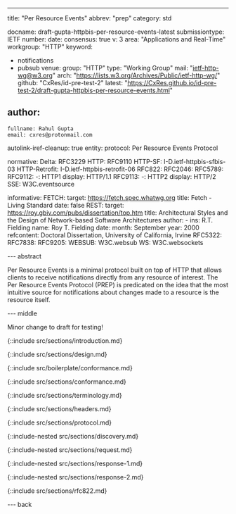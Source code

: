 ---
title: "Per Resource Events"
abbrev: "prep"
category: std

docname: draft-gupta-httpbis-per-resource-events-latest
submissiontype: IETF
number:
date:
consensus: true
v: 3
area: "Applications and Real-Time"
workgroup: "HTTP"
keyword:
  - notifications
  - pubsub
venue:
  group: "HTTP"
  type: "Working Group"
  mail: "ietf-http-wg@w3.org"
  arch: "https://lists.w3.org/Archives/Public/ietf-http-wg/"
  github: "CxRes/id-pre-test-2"
  latest: "https://CxRes.github.io/id-pre-test-2/draft-gupta-httpbis-per-resource-events.html"

author:
 -
    fullname: Rahul Gupta
    email: cxres@protonmail.com

autolink-iref-cleanup: true
entity:
  protocol: Per Resource Events Protocol

normative:
  Delta: RFC3229
  HTTP: RFC9110
  HTTP-SF: I-D.ietf-httpbis-sfbis-03
  HTTP-Retrofit: I-D.ietf-httpbis-retrofit-06
  RFC822:
  RFC2046:
  RFC5789:
  RFC9112:
    -: HTTP1
    display: HTTP/1.1
  RFC9113:
    -: HTTP2
    display: HTTP/2
  SSE: W3C.eventsource

informative:
  FETCH:
    target: https://fetch.spec.whatwg.org
    title: Fetch - Living Standard
    date: false
  REST:
    target: https://roy.gbiv.com/pubs/dissertation/top.htm
    title: Architectural Styles and the Design of Network-based Software Architectures
    author:
      -
        ins: R.T. Fielding
        name: Roy T. Fielding
    date:
      month: September
      year: 2000
    refcontent: Doctoral Dissertation, University of California, Irvine
  RFC5322:
  RFC7838:
  RFC9205:
  WEBSUB: W3C.websub
  WS: W3C.websockets

--- abstract

Per Resource Events is a minimal protocol built on top of HTTP that allows clients to receive notifications directly from any resource of interest. The Per Resource Events Protocol (PREP) is predicated on the idea that the most intuitive source for notifications about changes made to a resource is the resource itself.

--- middle

Minor change to draft for testing!

<!-- Informative Sections -->

{::include src/sections/introduction.md}

{::include src/sections/design.md}

<!-- Conformance Section -->

{::include src/boilerplate/conformance.md}

{::include src/sections/conformance.md}

{::include src/sections/terminology.md}

<!-- Normative Sections -->

{::include src/sections/headers.md}

{::include src/sections/protocol.md}

{::include-nested src/sections/discovery.md}

{::include-nested src/sections/request.md}

{::include-nested src/sections/response-1.md}

{::include-nested src/sections/response-2.md}

{::include src/sections/rfc822.md}

--- back
